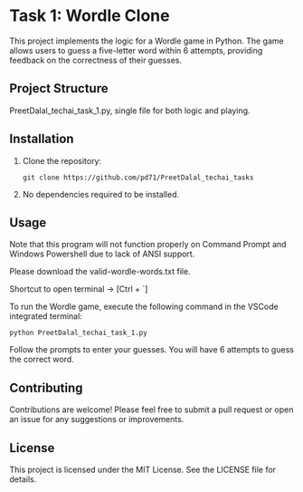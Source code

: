 # Task 1: Wordle Clone

This project implements the logic for a Wordle game in Python. The game allows users to guess a five-letter word within 6 attempts, providing feedback on the correctness of their guesses.

## Project Structure

PreetDalal_techai_task_1.py, single file for both logic and playing.

## Installation

1. Clone the repository:
   ```
   git clone https://github.com/pd71/PreetDalal_techai_tasks
   ```

2. No dependencies required to be installed.

## Usage

Note that this program will not function properly on Command Prompt and Windows Powershell due to lack of ANSI support.

Please download the valid-wordle-words.txt file.

Shortcut to open terminal -> [Ctrl + `]

To run the Wordle game, execute the following command in the VSCode integrated terminal:

```
python PreetDalal_techai_task_1.py
```

Follow the prompts to enter your guesses. You will have 6 attempts to guess the correct word.

## Contributing

Contributions are welcome! Please feel free to submit a pull request or open an issue for any suggestions or improvements.

## License

This project is licensed under the MIT License. See the LICENSE file for details.
